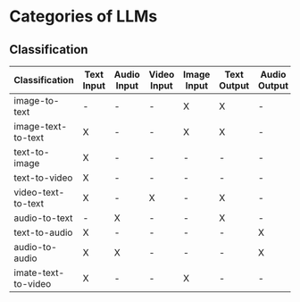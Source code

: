 # Categories of LLMs

## Classification

| Classification | Text Input | Audio Input | Video Input | Image Input | Text Output | Audio Output | Video Output | Image Output |
| -------------- | ---------- | ----------- | ----------- | ----------- | ----------- | ------------ | ------------ | ------------ |
| image-to-text  |     -      |      -      |      -      |      X      |      X      |       -      |       -      |       -      |
| image-text-to-text | X      |      -      |      -      |      X      |      X      |       -      |       -      |       -      |
| text-to-image  |     X      |      -      |      -      |      -      |      -      |       -      |       -      |       X      |
| text-to-video  |     X      |      -      |      -      |      -      |      -      |       -      |       X      |       -      |
| video-text-to-text | X      |      -      |      X      |      -      |      X      |       -      |       -      |       -      |
| audio-to-text  |     -      |      X      |      -      |      -      |      X      |       -      |       -      |       -      |
| text-to-audio  |     X      |      -      |      -      |      -      |      -      |       X      |       -      |       -      |
| audio-to-audio |     X      |      X      |      -      |      -      |      -      |       X      |       -      |       -      |
| imate-text-to-video| X      |      -      |      -      |      X      |      -      |       -      |       X      |       -      |
